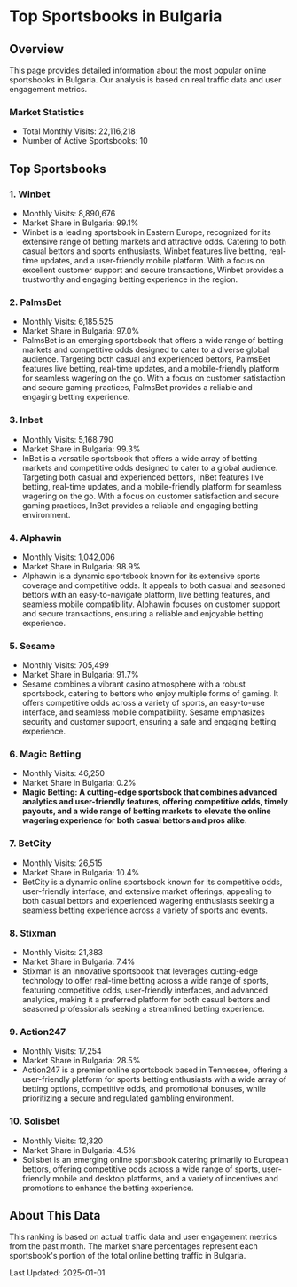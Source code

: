 # Top Sportsbooks in Bulgaria

## Overview
This page provides detailed information about the most popular online sportsbooks in Bulgaria. 
Our analysis is based on real traffic data and user engagement metrics.

### Market Statistics
- Total Monthly Visits: 22,116,218
- Number of Active Sportsbooks: 10

## Top Sportsbooks

### 1. Winbet
- Monthly Visits: 8,890,676
- Market Share in Bulgaria: 99.1%
-  Winbet is a leading sportsbook in Eastern Europe, recognized for its extensive range of betting markets and attractive odds. Catering to both casual bettors and sports enthusiasts, Winbet features live betting, real-time updates, and a user-friendly mobile platform. With a focus on excellent customer support and secure transactions, Winbet provides a trustworthy and engaging betting experience in the region.

### 2. PalmsBet
- Monthly Visits: 6,185,525
- Market Share in Bulgaria: 97.0%
-  PalmsBet is an emerging sportsbook that offers a wide range of betting markets and competitive odds designed to cater to a diverse global audience. Targeting both casual and experienced bettors, PalmsBet features live betting, real-time updates, and a mobile-friendly platform for seamless wagering on the go. With a focus on customer satisfaction and secure gaming practices, PalmsBet provides a reliable and engaging betting experience.

### 3. Inbet
- Monthly Visits: 5,168,790
- Market Share in Bulgaria: 99.3%
-  InBet is a versatile sportsbook that offers a wide array of betting markets and competitive odds designed to cater to a global audience. Targeting both casual and experienced bettors, InBet features live betting, real-time updates, and a mobile-friendly platform for seamless wagering on the go. With a focus on customer satisfaction and secure gaming practices, InBet provides a reliable and engaging betting environment.

### 4. Alphawin
- Monthly Visits: 1,042,006
- Market Share in Bulgaria: 98.9%
-  Alphawin is a dynamic sportsbook known for its extensive sports coverage and competitive odds. It appeals to both casual and seasoned bettors with an easy-to-navigate platform, live betting features, and seamless mobile compatibility. Alphawin focuses on customer support and secure transactions, ensuring a reliable and enjoyable betting experience.

### 5. Sesame
- Monthly Visits: 705,499
- Market Share in Bulgaria: 91.7%
-  Sesame combines a vibrant casino atmosphere with a robust sportsbook, catering to bettors who enjoy multiple forms of gaming. It offers competitive odds across a variety of sports, an easy-to-use interface, and seamless mobile compatibility. Sesame emphasizes security and customer support, ensuring a safe and engaging betting experience.

### 6. Magic Betting
- Monthly Visits: 46,250
- Market Share in Bulgaria: 0.2%
- **Magic Betting: A cutting-edge sportsbook that combines advanced analytics and user-friendly features, offering competitive odds, timely payouts, and a wide range of betting markets to elevate the online wagering experience for both casual bettors and pros alike.**

### 7. BetCity
- Monthly Visits: 26,515
- Market Share in Bulgaria: 10.4%
- BetCity is a dynamic online sportsbook known for its competitive odds, user-friendly interface, and extensive market offerings, appealing to both casual bettors and experienced wagering enthusiasts seeking a seamless betting experience across a variety of sports and events.

### 8. Stixman
- Monthly Visits: 21,383
- Market Share in Bulgaria: 7.4%
- Stixman is an innovative sportsbook that leverages cutting-edge technology to offer real-time betting across a wide range of sports, featuring competitive odds, user-friendly interfaces, and advanced analytics, making it a preferred platform for both casual bettors and seasoned professionals seeking a streamlined betting experience.

### 9. Action247
- Monthly Visits: 17,254
- Market Share in Bulgaria: 28.5%
- Action247 is a premier online sportsbook based in Tennessee, offering a user-friendly platform for sports betting enthusiasts with a wide array of betting options, competitive odds, and promotional bonuses, while prioritizing a secure and regulated gambling environment.

### 10. Solisbet
- Monthly Visits: 12,320
- Market Share in Bulgaria: 4.5%
- Solisbet is an emerging online sportsbook catering primarily to European bettors, offering competitive odds across a wide range of sports, user-friendly mobile and desktop platforms, and a variety of incentives and promotions to enhance the betting experience.


## About This Data
This ranking is based on actual traffic data and user engagement metrics from the past month. 
The market share percentages represent each sportsbook's portion of the total online betting traffic in Bulgaria.

Last Updated: 2025-01-01
